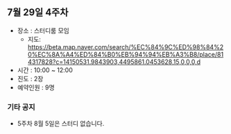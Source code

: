 ## 7월 29일 4주차
- 장소 : 스터디룸 모임
  - 지도: https://beta.map.naver.com/search/%EC%84%9C%ED%98%84%20%EC%8A%A4%ED%84%B0%EB%94%94%EB%A3%B8/place/814317828?c=14150531.9843903,4495861.0453628,15,0,0,0,d
- 시간 : 10:00 ~ 12:00
- 진도 : 2장
- 예약인원 : 9명

### 기타 공지
- 5주차 8월 5일은 스터디 없습니다.
